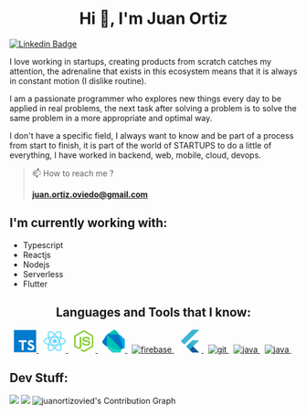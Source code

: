<h1 align="center">Hi 👋, I'm Juan Ortiz</h1>

[![Linkedin Badge](https://img.shields.io/badge/LinkedIn-0077B5?style=for-the-badge&logo=linkedin&logoColor=white)](https://linkedin.com/in/juan-ortiz-oviedo/)

I love working in startups, creating products from scratch catches my attention, the adrenaline that exists in this ecosystem means that it is always in constant motion (I dislike routine).

I am a passionate programmer who explores new things every day to be applied in real problems, the next task after solving a problem is to solve the same problem in a more appropriate and optimal way.

I don't have a specific field, I always want to know and be part of a process from start to finish, it is part of the world of STARTUPS to do a little of everything, I have worked in backend, web, mobile, cloud, devops.

> 📫 How to reach me ?
>
> **juan.ortiz.oviedo@gmail.com**

## I'm currently working with:

- Typescript
- Reactjs
- Nodejs
- Serverless
- Flutter
<!-- - Python -->

<h2 align="center">
  Languages and Tools that I know:
</h2>

<p align="center">
  <a href="https://www.typescriptlang.org" target="_blank" rel="noreferrer">
    <img src="https://raw.githubusercontent.com/devicons/devicon/master/icons/typescript/typescript-original.svg" alt="typescript" width="40" height="40"/>
  </a> &nbsp;
  <a href="https://reactjs.org" target="_blank" rel="noreferrer">
    <img src="https://raw.githubusercontent.com/devicons/devicon/master/icons/react/react-original.svg" alt="typescript" width="40" height="40"/>
  </a> &nbsp;
  <a href="https://nodejs.org" target="_blank" rel="noreferrer">
    <img src="https://raw.githubusercontent.com/devicons/devicon/master/icons/nodejs/nodejs-original.svg" alt="nodejs" width="40" height="40"/>
  </a>  &nbsp;
  <a href="https://dart.dev" target="_blank" rel="noreferrer">
    <img src="https://raw.githubusercontent.com/devicons/devicon/master/icons/dart/dart-original.svg" alt="dart" width="40" height="40"/>
  </a>  &nbsp;
  <a href="https://firebase.google.com/" target="_blank" rel="noreferrer">
    <img src="https://www.vectorlogo.zone/logos/firebase/firebase-icon.svg" alt="firebase" width="40" height="40"/>
  </a>  &nbsp;
  <a href="https://flutter.dev" target="_blank" rel="noreferrer">
    <img src="https://raw.githubusercontent.com/devicons/devicon/master/icons/flutter/flutter-original.svg" alt="flutter" width="40" height="40"/>
  </a>  &nbsp;
  <a href="https://git-scm.com" target="_blank" rel="noreferrer">
    <img src="https://www.vectorlogo.zone/logos/git-scm/git-scm-icon.svg" alt="git" width="40" height="40"/>
  </a>  &nbsp;
  <a href="https://aws.amazon.com" target="_blank" rel="noreferrer">
    <img src="https://www.vectorlogo.zone/logos/amazon_aws/amazon_aws-icon.svg" alt="java" width="40" height="40"/>
  </a>  &nbsp;
  <a href="https://www.serverless.com" target="_blank" rel="noreferrer">
    <img src="https://www.vectorlogo.zone/logos/serverless/serverless-icon.svg" alt="java" width="40" height="40"/>
  </a>  &nbsp;
  <!-- <a href="https://www.python.org" target="_blank" rel="noreferrer">
    <img src="https://raw.githubusercontent.com/devicons/devicon/master/icons/python/python-original.svg" alt="python" width="40" height="40"/>
  </a>  &nbsp; -->
</p>

## Dev Stuff:

<img height="180em" src="https://github-readme-stats.vercel.app/api?username=juanortizovied&show_icons=true&hide_border=true&&count_private=true&include_all_commits=true&count_private=true&theme=blueberry" />

<img height="180em" src="https://github-readme-streak-stats.herokuapp.com?user=juanortizovied&theme=cobalt&date_format=j%20M%5B%20Y%5D&background=000000&border=7536B2&stroke=9243DD&ring=89502D&fire=FF9554&currStreakNum=D280FF&sideNums=BC52FF&currStreakLabel=64EAE2&sideLabels=48A8A2&dates=A42EE5" />

<img alt="juanortizovied's Contribution Graph" src="https://activity-graph.herokuapp.com/graph?username=juanortizovied&bg_color=0D1117&color=5BCDEC&line=5BCDEC&point=FFFFFF&hide_border=true" />
